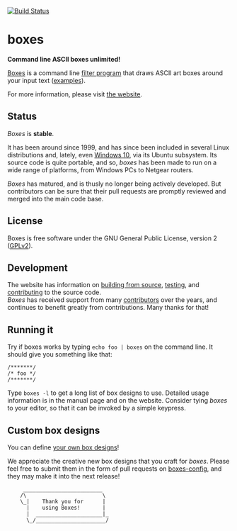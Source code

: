 [![Build Status](https://travis-ci.org/ascii-boxes/boxes.svg?branch=master)](https://travis-ci.org/ascii-boxes/boxes)

# boxes

**Command line ASCII boxes unlimited!**

[Boxes](http://boxes.thomasjensen.com/) is a command line
[filter program](http://boxes.thomasjensen.com/docs/filters.html) that draws ASCII art boxes
around your input text ([examples](http://boxes.thomasjensen.com/examples.html)).

For more information, please visit [the website](http://boxes.thomasjensen.com/).

## Status

*Boxes* is **stable**.

It has been around since 1999, and has since been included in several
Linux distributions and, lately, even
[Windows 10](http://boxes.thomasjensen.com/2016/08/boxes-part-of-windows10), via its Ubuntu subsystem.
Its source code is quite portable, and so, *boxes* has been made to run on a wide range of
platforms, from Windows PCs to Netgear routers.

*Boxes* has matured, and is thusly no longer being actively developed. But contributors can be sure
that their pull requests are promptly reviewed and merged into the main code base.

## License

Boxes is free software under the GNU General Public License, version 2
([GPLv2](http://www.gnu.org/licenses/old-licenses/gpl-2.0.html)).

## Development

The website has information on [building from source](http://boxes.thomasjensen.com/build.html),
[testing](http://boxes.thomasjensen.com/testing.html), and
[contributing](http://boxes.thomasjensen.com/contributing.html) to the source code.<br/>
*Boxes* has received support from many [contributors](http://boxes.thomasjensen.com/contributing.html#contributors)
over the years, and continues to benefit greatly from contributions. Many thanks for that!

## Running it

Try if boxes works by typing `echo foo | boxes` on the command line.
It should give you something like that:

    /*******/
    /* foo */
    /*******/

Type `boxes -l` to get a long list of box designs to use. Detailed usage information is in the
manual page and on the website. Consider tying
*boxes* to your editor, so that it can be invoked by a simple keypress.

## Custom box designs

You can define [your own box designs](http://boxes.thomasjensen.com/docs/)!

We appreciate the creative new box designs that you craft for *boxes*.
Please feel free to submit them in the form of pull requests on
[boxes-config](https://github.com/ascii-boxes/boxes/blob/master/boxes-config),
and they may make it into the next release!

```
     _________________________
    /\                        \
    \_|    Thank you for      |
      |    using Boxes!       |
      |  _____________________|_
      \_/______________________/
```

